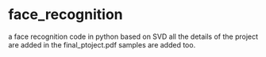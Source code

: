 # face_recognition
a face recognition code in python based on SVD
all the details of the project are added in the final_ptoject.pdf
samples are added too.
